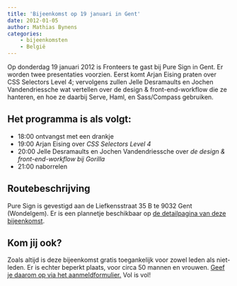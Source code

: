 ```yaml
---
title: 'Bijeenkomst op 19 januari in Gent'
date: 2012-01-05
author: Mathias Bynens
categories:
    - bijeenkomsten
    - België
---
```


Op donderdag 19 januari 2012 is Fronteers te gast bij Pure Sign in Gent. Er worden twee presentaties voorzien. Eerst komt Arjan Eising praten over CSS Selectors Level 4; vervolgens zullen Jelle Desramaults en Jochen Vandendriessche wat vertellen over de design & front-end-workflow die ze hanteren, en hoe ze daarbij Serve, Haml, en Sass/Compass gebruiken.

## Het programma is als volgt:

-   18:00 ontvangst met een drankje
-   19:00 Arjan Eising over _CSS Selectors Level 4_
-   20:00 Jelle Desramaults en Jochen Vandendriessche over _de design & front-end-workflow bij Gorilla_
-   21:00 naborrelen

## Routebeschrijving

Pure Sign is gevestigd aan de Liefkensstraat 35 B te 9032 Gent (Wondelgem). Er is een plannetje beschikbaar op [de detailpagina van deze bijeenkomst](/bijeenkomsten/2012/pure-sign).

## Kom jij ook?

Zoals altijd is deze bijeenkomst gratis toegankelijk voor zowel leden als niet-leden. Er is echter beperkt plaats, voor circa 50 mannen en vrouwen. [Geef je daarom op via het aanmeldformulier.](/bijeenkomsten/2012/pure-sign#formulier-1) Vol is vol!
